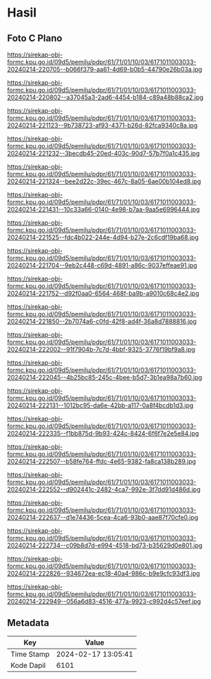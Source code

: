 # Hasil

## Foto C Plano

https://sirekap-obj-formc.kpu.go.id/09d5/pemilu/pdpr/61/71/01/10/03/6171011003033-20240214-220705--b066f379-aa61-4d69-b0b5-44790e26b03a.jpg

https://sirekap-obj-formc.kpu.go.id/09d5/pemilu/pdpr/61/71/01/10/03/6171011003033-20240214-220802--a37045a3-2ad6-4454-b184-c89a48b88ca2.jpg

https://sirekap-obj-formc.kpu.go.id/09d5/pemilu/pdpr/61/71/01/10/03/6171011003033-20240214-221123--9b738723-af93-4371-b26d-82fca9340c8a.jpg

https://sirekap-obj-formc.kpu.go.id/09d5/pemilu/pdpr/61/71/01/10/03/6171011003033-20240214-221232--3becdb45-20ed-403c-90d7-57b7f0a1c435.jpg

https://sirekap-obj-formc.kpu.go.id/09d5/pemilu/pdpr/61/71/01/10/03/6171011003033-20240214-221324--bee2d22c-39ec-467c-8a05-6ae00b104ed8.jpg

https://sirekap-obj-formc.kpu.go.id/09d5/pemilu/pdpr/61/71/01/10/03/6171011003033-20240214-221431--10c33a66-0140-4e98-b7aa-9aa5e6996444.jpg

https://sirekap-obj-formc.kpu.go.id/09d5/pemilu/pdpr/61/71/01/10/03/6171011003033-20240214-221525--fdc4b022-244e-4d94-b27e-2c6cdf19ba68.jpg

https://sirekap-obj-formc.kpu.go.id/09d5/pemilu/pdpr/61/71/01/10/03/6171011003033-20240214-221704--9eb2c448-c69d-4891-a86c-9037effeae91.jpg

https://sirekap-obj-formc.kpu.go.id/09d5/pemilu/pdpr/61/71/01/10/03/6171011003033-20240214-221752--d92f0aa0-6564-468f-ba9b-a9010c68c4e2.jpg

https://sirekap-obj-formc.kpu.go.id/09d5/pemilu/pdpr/61/71/01/10/03/6171011003033-20240214-221850--2b7074a6-c0fd-42f8-ad4f-36a8d7888816.jpg

https://sirekap-obj-formc.kpu.go.id/09d5/pemilu/pdpr/61/71/01/10/03/6171011003033-20240214-222002--91f7904b-7c7d-4bbf-9325-3776f19bf9a8.jpg

https://sirekap-obj-formc.kpu.go.id/09d5/pemilu/pdpr/61/71/01/10/03/6171011003033-20240214-222045--4b25bc85-245c-4bee-b5d7-3b1ea98a7b60.jpg

https://sirekap-obj-formc.kpu.go.id/09d5/pemilu/pdpr/61/71/01/10/03/6171011003033-20240214-222131--1012bc95-da6e-42bb-a117-0a8f4bcdb1d3.jpg

https://sirekap-obj-formc.kpu.go.id/09d5/pemilu/pdpr/61/71/01/10/03/6171011003033-20240214-222335--f1bb875d-9b93-424c-8424-6f6f7e2e5e84.jpg

https://sirekap-obj-formc.kpu.go.id/09d5/pemilu/pdpr/61/71/01/10/03/6171011003033-20240214-222507--b58fe764-ffdc-4e65-9382-fa8ca138b289.jpg

https://sirekap-obj-formc.kpu.go.id/09d5/pemilu/pdpr/61/71/01/10/03/6171011003033-20240214-222552--d902441c-2482-4ca7-992e-3f7dd91d486d.jpg

https://sirekap-obj-formc.kpu.go.id/09d5/pemilu/pdpr/61/71/01/10/03/6171011003033-20240214-222637--d1e74436-5cea-4ca6-93b0-aae87f70cfe0.jpg

https://sirekap-obj-formc.kpu.go.id/09d5/pemilu/pdpr/61/71/01/10/03/6171011003033-20240214-222734--c09b8d7d-e994-4518-bd73-b35629d0e801.jpg

https://sirekap-obj-formc.kpu.go.id/09d5/pemilu/pdpr/61/71/01/10/03/6171011003033-20240214-222826--934672ea-ec18-40a4-986c-b9e9cfc93df3.jpg

https://sirekap-obj-formc.kpu.go.id/09d5/pemilu/pdpr/61/71/01/10/03/6171011003033-20240214-222949--056a6d83-4516-477a-9923-c992d4c57eef.jpg


## Metadata

| Key        | Value               |
| ---------- | ------------------- |
| Time Stamp | 2024-02-17 13:05:41 |
| Kode Dapil | 6101                |



